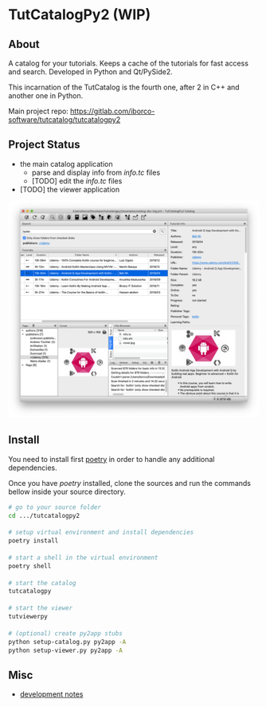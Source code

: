 # TutCatalogPy2 (WIP)

## About

A catalog for your tutorials. Keeps a cache of the tutorials for fast access and search. Developed in Python and Qt/PySide2.

This incarnation of the TutCatalog is the fourth one, after 2 in C++ and another one in Python.

Main project repo: https://gitlab.com/iborco-software/tutcatalog/tutcatalogpy2

## Project Status

* the main catalog application
  * parse and display info from _info.tc_ files
  * [TODO] edit the _info.tc_ files
* [TODO] the viewer application

![main page](docs/main.png)

## Install

You need to install first [poetry](https://python-poetry.org/) in order to handle any additional dependencies.

Once you have _poetry_ installed, clone the sources and run the commands bellow inside your source directory.

```bash
# go to your source folder
cd .../tutcatalogpy2

# setup virtual environment and install dependencies
poetry install

# start a shell in the virtual environment
poetry shell

# start the catalog
tutcatalogpy

# start the viewer
tutviewerpy

# (optional) create py2app stubs
python setup-catalog.py py2app -A
python setup-viewer.py py2app -A
```

## Misc

* [development notes](docs/development_notes.md)
